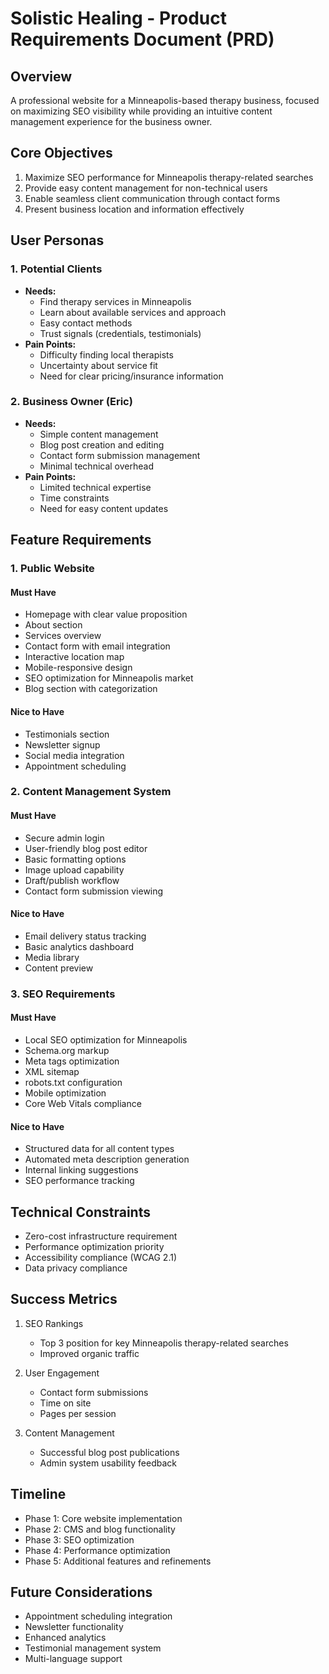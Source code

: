 # Solistic Healing - Product Requirements Document (PRD)

## Overview

A professional website for a Minneapolis-based therapy business, focused on maximizing SEO visibility while providing an intuitive content management experience for the business owner.

## Core Objectives

1. Maximize SEO performance for Minneapolis therapy-related searches
2. Provide easy content management for non-technical users
3. Enable seamless client communication through contact forms
4. Present business location and information effectively

## User Personas

### 1. Potential Clients

- **Needs:**
  - Find therapy services in Minneapolis
  - Learn about available services and approach
  - Easy contact methods
  - Trust signals (credentials, testimonials)
- **Pain Points:**
  - Difficulty finding local therapists
  - Uncertainty about service fit
  - Need for clear pricing/insurance information

### 2. Business Owner (Eric)

- **Needs:**
  - Simple content management
  - Blog post creation and editing
  - Contact form submission management
  - Minimal technical overhead
- **Pain Points:**
  - Limited technical expertise
  - Time constraints
  - Need for easy content updates

## Feature Requirements

### 1. Public Website

#### Must Have

- Homepage with clear value proposition
- About section
- Services overview
- Contact form with email integration
- Interactive location map
- Mobile-responsive design
- SEO optimization for Minneapolis market
- Blog section with categorization

#### Nice to Have

- Testimonials section
- Newsletter signup
- Social media integration
- Appointment scheduling

### 2. Content Management System

#### Must Have

- Secure admin login
- User-friendly blog post editor
- Basic formatting options
- Image upload capability
- Draft/publish workflow
- Contact form submission viewing

#### Nice to Have

- Email delivery status tracking
- Basic analytics dashboard
- Media library
- Content preview

### 3. SEO Requirements

#### Must Have

- Local SEO optimization for Minneapolis
- Schema.org markup
- Meta tags optimization
- XML sitemap
- robots.txt configuration
- Mobile optimization
- Core Web Vitals compliance

#### Nice to Have

- Structured data for all content types
- Automated meta description generation
- Internal linking suggestions
- SEO performance tracking

## Technical Constraints

- Zero-cost infrastructure requirement
- Performance optimization priority
- Accessibility compliance (WCAG 2.1)
- Data privacy compliance

## Success Metrics

1. SEO Rankings

   - Top 3 position for key Minneapolis therapy-related searches
   - Improved organic traffic

2. User Engagement

   - Contact form submissions
   - Time on site
   - Pages per session

3. Content Management
   - Successful blog post publications
   - Admin system usability feedback

## Timeline

- Phase 1: Core website implementation
- Phase 2: CMS and blog functionality
- Phase 3: SEO optimization
- Phase 4: Performance optimization
- Phase 5: Additional features and refinements

## Future Considerations

- Appointment scheduling integration
- Newsletter functionality
- Enhanced analytics
- Testimonial management system
- Multi-language support
